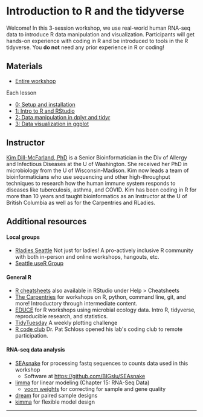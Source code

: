 # Introduction to R and the tidyverse

Welcome! In this 3-session workshop, we use real-world human RNA-seq data to introduce R data manipulation and visualization. Participants will get hands-on experience with coding in R and be introduced to tools in the R tidyverse. You **do not** need any prior experience in R or coding!

## Materials

* [Entire workshop][workshop]

Each lesson

* [0: Setup and installation][lesson0]
* [1: Intro to R and RStudio][lesson1]
* [2: Data manipulation in dplyr and tidyr][lesson2]
* [3: Data visualization in ggplot][lesson3]

## Instructor

[Kim Dill-McFarland, PhD](https://kdillmcfarland.github.io/) is a Senior Bioinformatician in the Div of Allergy and Infectious Diseases at the U of Washington. She received her PhD in microbiology from the U of Wisconsin-Madison. Kim now leads a team of bioinformaticians who use sequencing and other high-throughput techniques to research how the human immune system responds to diseases like tuberculosis, asthma, and COVID. Kim has been coding in R for more than 10 years and taught bioinformatics as an Instructor at the U of British Columbia as well as for the Carpentries and RLadies.

## Additional resources

#### Local groups

* [Rladies Seattle](https://www.meetup.com/rladies-seattle/) Not just for ladies! A pro-actively inclusive R community with both in-person and online workshops, hangouts, etc.
* [Seattle useR Group](https://www.meetup.com/Seattle-useR/)

#### General R

* [R cheatsheets](https://www.rstudio.com/resources/cheatsheets/) also available in RStudio under Help > Cheatsheets
* [The Carpentries](https://carpentries.org/workshops/#workshop-curriculum) for workshops on R, python, command line, git, and more! Introductory through intermediate content.
* [EDUCE](https://educe-ubc.github.io/workshops/) for R workshops using microbial ecology data. Intro R, tidyverse, reproducible research, and statistics.
* [TidyTuesday](https://github.com/rfordatascience/tidytuesday) A weekly plotting challenge
* [R code club](https://www.riffomonas.org/code_club/) Dr. Pat Schloss opened his lab's coding club to remote participation.

#### RNA-seq data analysis

* [SEAsnake](https://bigslu.github.io/SEAsnake/vignette/SEAsnake_vignette.html) for processing fastq sequences to counts data used in this workshop
    * Software at <https://github.com/BIGslu/SEAsnake>
* [limma](http://bioconductor.org/packages/devel/bioc/vignettes/limma/inst/doc/usersguide.pdf) for linear modeling (Chapter 15: RNA-Seq Data)
    * [voom weights](https://genomebiology.biomedcentral.com/articles/10.1186/gb-2014-15-2-r29) for correcting for sample and gene quality
* [dream](https://www.bioconductor.org/packages/devel/bioc/vignettes/variancePartition/inst/doc/dream.html) for paired sample designs
* [kimma](https://github.com/BIGslu/tutorials/blob/main/RNAseq/3.Hawn_RNAseq_voom.to.DEG.pdf) for flexible model design

***

[index]: https://bigslu.github.io/workshops/2022.08.15_R.tidyverse.workshop/index.html
[lesson0]: https://bigslu.github.io/workshops/2022.08.15_R.tidyverse.workshop/0_setup.html
[lesson1]: https://bigslu.github.io/workshops/2022.08.15_R.tidyverse.workshop/1_introR.html
[lesson2]: https://bigslu.github.io/workshops/2022.08.15_R.tidyverse.workshop/2_tidyverse.html
[lesson3]: https://bigslu.github.io/workshops/2022.08.15_R.tidyverse.workshop/3_ggplot.html
[workshop]: https://bigslu.github.io/workshops/2022.08.15_R.tidyverse.workshop/tidyverse_RNAseq.html

